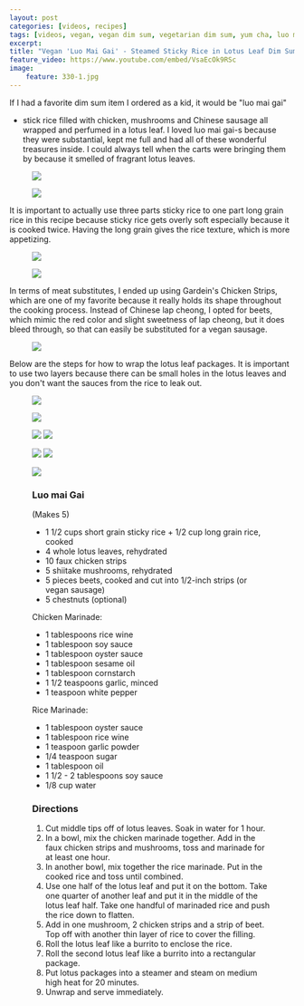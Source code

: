 ```yaml
---
layout: post
categories: [videos, recipes]
tags: [videos, vegan, vegan dim sum, vegetarian dim sum, yum cha, luo mai gai, steamed sticky rice, lotus leaf, steamed sticky rice in lotus leaf, dim sum, 糯米雞]
excerpt: 
title: "Vegan 'Luo Mai Gai' - Steamed Sticky Rice in Lotus Leaf Dim Sum"
feature_video: https://www.youtube.com/embed/VsaEcOk9RSc
image:
    feature: 330-1.jpg
---
```


If I had a favorite dim sum item I ordered as a kid, it would be "luo mai gai"
- stick rice filled with chicken, mushrooms and Chinese sausage all wrapped and perfumed in a lotus leaf.  I loved luo mai gai-s because they were substantial, kept me full and had all of these wonderful treasures inside.  I could always tell when the carts were bringing them by because it smelled of fragrant lotus leaves.

<figure>
<img src="/images/330-14.jpg">
</figure> 

<figure>
<img src="/images/330-2.jpg">
</figure> 

It is important to actually use three parts sticky rice to one part long grain rice in this recipe because sticky rice gets overly soft especially because it is cooked twice.  Having the long grain gives the rice texture, which is more appetizing.

<figure>
<img src="/images/330-5.jpg">
</figure> 

<figure>
<img src="/images/330-6.jpg">
</figure> 


In terms of meat substitutes, I ended up using Gardein's Chicken Strips, which are one of my favorite because it really holds its shape throughout the cooking process.  Instead of Chinese lap cheong, I opted for beets, which mimic the red color and slight sweetness of lap cheong, but it does bleed through, so that can easily be substituted for a vegan sausage.

<figure>
<img src="/images/330-3.jpg">
</figure> 


Below are the steps for how to wrap the lotus leaf packages.  It is important to use two layers because there can be small holes in the lotus leaves and you don't want the sauces from the rice to leak out.

<figure>
<img src="/images/330-4.jpg">
</figure> 

<figure>
<img src="/images/330-11.jpg">
</figure> 

<figure class="half">
    <img src="/images/330-12.jpg">
    <img src="/images/330-13.jpg">
</figure>

<figure class="half">
    <img src="/images/330-12.jpg">
    <img src="/images/330-13.jpg">
</figure>

<figure>
<img src="/images/330-15.jpg">
</figure>




<figure class="ingredients" markdown="1">

### Luo mai Gai
(Makes 5)

- 1 1/2 cups short grain sticky rice + 1/2 cup long grain rice, cooked
- 4 whole lotus leaves, rehydrated
- 10 faux chicken strips
- 5 shiitake mushrooms, rehydrated
- 5 pieces beets, cooked and cut into 1/2-inch strips (or vegan sausage)
- 5 chestnuts (optional)

Chicken Marinade:

- 1 tablespoons rice wine
- 1 tablespoon soy sauce
- 1 tablespoon oyster sauce
- 1 tablespoon sesame oil
- 1 tablespoon cornstarch
- 1 1/2 teaspoons garlic, minced
- 1 teaspoon white pepper


Rice Marinade:

- 1 tablespoon oyster sauce
- 1 tablespoon rice wine
- 1 teaspoon garlic powder
- 1/4 teaspoon sugar
- 1 tablespoon oil
- 1 1/2 - 2 tablespoons soy sauce
- 1/8 cup water

</figure>

<figure class="directions" markdown="1">

### Directions

1. Cut middle tips off of lotus leaves.  Soak in water for 1 hour.
2. In a bowl, mix the chicken marinade together.  Add in the faux chicken strips and mushrooms, toss and marinade for at least one hour. 
3. In another bowl, mix together the rice marinade.  Put in the cooked rice and toss until combined.
4. Use one half of the lotus leaf and put it on the bottom.  Take one quarter of another leaf and put it in the middle of the lotus leaf half.  Take one handful of marinaded rice and push the rice down to flatten.  
5. Add in one mushroom, 2 chicken strips and a strip of beet.  Top off with another thin layer of rice to cover the filling.
6. Roll the lotus leaf like a burrito to enclose the rice.
7. Roll the second lotus leaf like a burrito into a rectangular package.
8. Put lotus packages into a steamer and steam on medium high heat for 20 minutes.
9. Unwrap and serve immediately.

</figure>